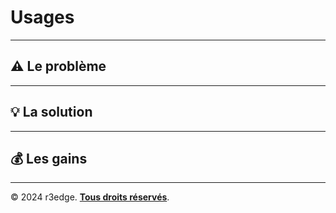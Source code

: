 # Usages

---

## ⚠️ Le problème

---

## 💡 La solution

---

## 💰 Les gains


---

© 2024 r3edge. [**Tous droits réservés**](../LICENSE).